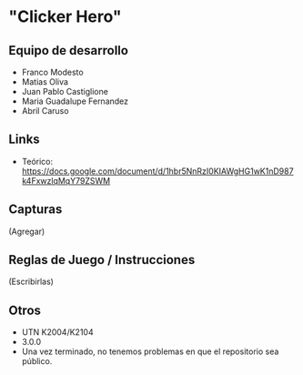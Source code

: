 # "Clicker Hero"

## Equipo de desarrollo

- Franco Modesto
- Matias Oliva
- Juan Pablo Castiglione
- Maria Guadalupe Fernandez
- Abril Caruso

## Links
- Teórico: https://docs.google.com/document/d/1hbr5NnRzI0KIAWgHG1wK1nD987k4FxwzlqMqY79ZSWM

## Capturas

(Agregar)

## Reglas de Juego / Instrucciones

(Escribirlas)

## Otros

- UTN K2004/K2104
- 3.0.0
- Una vez terminado, no tenemos problemas en que el repositorio sea público.
